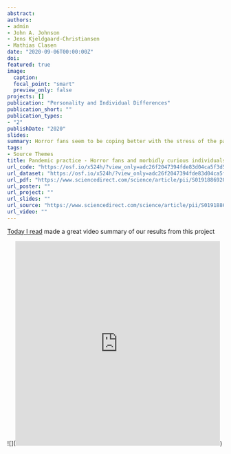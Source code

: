 ```yaml
---
abstract:
authors:
- admin
- John A. Johnson
- Jens Kjeldgaard-Christiansen
- Mathias Clasen
date: "2020-09-06T00:00:00Z"
doi:
featured: true
image:
  caption:
  focal_point: "smart"
  preview_only: false
projects: []
publication: "Personality and Individual Differences"
publication_short: ""
publication_types:
- "2"
publishDate: "2020"
slides:
summary: Horror fans seem to be coping better with the stress of the pandemic.
tags:
- Source Themes
title: Pandemic practice - Horror fans and morbidly curious individuals are more psychologically resilient during the COVID-19 pandemic
url_code: "https://osf.io/x524h/?view_only=adc26f2047394fde83d04ca5f3d58212"
url_dataset: "https://osf.io/x524h/?view_only=adc26f2047394fde83d04ca5f3d58212"
url_pdf: "https://www.sciencedirect.com/science/article/pii/S0191886920305882"
url_poster: ""
url_project: ""
url_slides: ""
url_source: "https://www.sciencedirect.com/science/article/pii/S0191886920305882"
url_video: ""
---
```



[Today I read](https://www.facebook.com/watch/ScienceNaturePage/2362566287099239/) made a great video summary of our results from this project

![](<iframe src="https://www.facebook.com/plugins/video.php?href=https%3A%2F%2Fwww.facebook.com%2FScienceNaturePage%2Fvideos%2F773777890074944%2F&show_text=0&width=476" width="476" height="476" style="border:none;overflow:hidden" scrolling="no" frameborder="0" allowTransparency="true" allowFullScreen="true"></iframe>)
